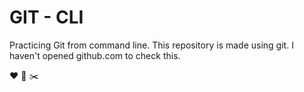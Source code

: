 # GIT - CLI

Practicing Git from command line.
This repository is made using git. I haven't opened github.com to check this.

:heart: :poop: :scissors: